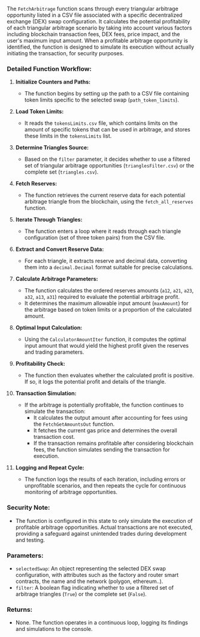The `FetchArbitrage` function scans through every triangular arbitrage opportunity listed in a CSV file associated 
with a specific decentralized exchange (DEX) swap configuration. It calculates the potential profitability of each 
triangular arbitrage scenario by taking into account various factors including blockchain transaction fees, DEX fees, price impact, 
and the user's maximum input amount. When a profitable arbitrage opportunity is identified, the function is designed to 
simulate its execution without actually initiating the transaction, for security purposes.

### Detailed Function Workflow:

1. **Initialize Counters and Paths:**
   - The function begins by setting up the path to a CSV file containing 
     token limits specific to the selected swap (`path_token_limits`).

2. **Load Token Limits:**
   - It reads the `tokensLimits.csv` file, which contains limits on the amount of specific tokens that can be used in 
     arbitrage, and stores these limits in the `tokensLimits` list.

3. **Determine Triangles Source:**
   - Based on the `filter` parameter, it decides whether to use a filtered set of triangular arbitrage opportunities 
     (`trianglesFilter.csv`) or the complete set (`triangles.csv`).

4. **Fetch Reserves:**
   - The function retrieves the current reserve data for each potential arbitrage triangle from the blockchain, using 
     the `fetch_all_reserves` function.

5. **Iterate Through Triangles:**
   - The function enters a loop where it reads through each triangle configuration (set of three token pairs) from the 
     CSV file.

6. **Extract and Convert Reserve Data:**
   - For each triangle, it extracts reserve and decimal data, converting them into a `decimal.Decimal` format suitable 
     for precise calculations.

7. **Calculate Arbitrage Parameters:**
   - The function calculates the ordered reserves amounts (`a12`, `a21`, `a23`, `a32`, `a13`, `a31`) required to evaluate 
     the potential arbitrage profit.
   - It determines the maximum allowable input amount (`maxAmount`) for the arbitrage based on token limits or a 
     proportion of the calculated amount.

8. **Optimal Input Calculation:**
   - Using the `CalculatorAmountIter` function, it computes the optimal input amount that would yield the highest 
     profit given the reserves and trading parameters.

9. **Profitability Check:**
   - The function then evaluates whether the calculated profit is positive. If so, it logs the potential profit and 
     details of the triangle.

10. **Transaction Simulation:**
    - If the arbitrage is potentially profitable, the function continues to simulate the transaction:
        - It calculates the output amount after accounting for fees using the `FetchGetAmountsOut` function.
        - It fetches the current gas price and determines the overall transaction cost.
        - If the transaction remains profitable after considering blockchain fees, the function simulates sending the 
          transaction for execution.

11. **Logging and Repeat Cycle:**
    - The function logs the results of each iteration, including errors or unprofitable scenarios, and then repeats the 
      cycle for continuous monitoring of arbitrage opportunities.

### Security Note:
- The function is configured in this state to only simulate the execution of profitable arbitrage opportunities. 
  Actual transactions are not executed, providing a safeguard against unintended trades during development and testing.

### Parameters:
- `selectedSwap`: An object representing the selected DEX swap configuration, with attributes such as the factory and router smart contracts, the name and the network (polygon, ethereum..).
- `filter`: A boolean flag indicating whether to use a filtered set of arbitrage triangles (`True`) or the complete set (`False`).

### Returns:
- None. The function operates in a continuous loop, logging its findings and simulations to the console.